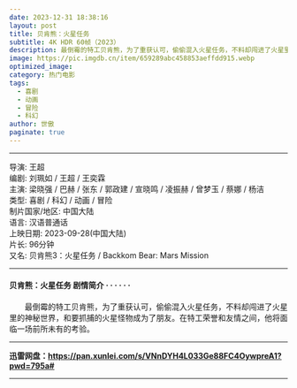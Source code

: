 ```yaml
---
date: 2023-12-31 18:38:16
layout: post
title: 贝肯熊：火星任务
subtitle: 4K HDR 60帧（2023）
description: 最倒霉的特工贝肯熊，为了重获认可，偷偷混入火星任务，不料却闯进了火星里的神秘世界，和要抓捕的火星怪物成为了朋友。在特工荣誉和友情之间，他将面临一场前所未有的考验...
image: https://pic.imgdb.cn/item/659289abc458853aeffdd915.webp
optimized_image: 
category: 热门电影
tags:
  - 喜剧
  - 动画
  - 冒险
  - 科幻
author: 世傲
paginate: true
---
```


---

导演: 王超  
编剧: 刘珮如 / 王超 / 王奕霖  
主演: 梁晓强 / 巴赫 / 张东 / 郭政建 / 宣晓鸣 / 凌振赫 / 曾梦玉 / 蔡娜 / 杨洁  
类型: 喜剧 / 科幻 / 动画 / 冒险  
制片国家/地区: 中国大陆  
语言: 汉语普通话  
上映日期: 2023-09-28(中国大陆)  
片长: 96分钟  
又名: 贝肯熊3：火星任务 / Backkom Bear: Mars Mission  

---

#### 贝肯熊：火星任务 剧情简介 · · · · · ·

　　最倒霉的特工贝肯熊，为了重获认可，偷偷混入火星任务，不料却闯进了火星里的神秘世界，和要抓捕的火星怪物成为了朋友。在特工荣誉和友情之间，他将面临一场前所未有的考验。

---


**迅雷网盘：<https://pan.xunlei.com/s/VNnDYH4L033Ge88FC4OywpreA1?pwd=795a#>**

---
